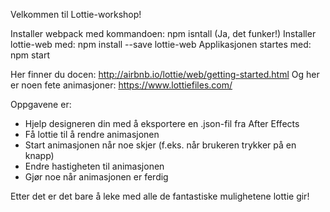 Velkommen til Lottie-workshop!

Installer webpack med kommandoen: npm isntall (Ja, det funker!)
Installer lottie-web med: npm install --save lottie-web
Applikasjonen startes med: npm start

Her finner du docen: http://airbnb.io/lottie/web/getting-started.html
Og her er noen fete animasjoner: https://www.lottiefiles.com/

Oppgavene er:

* Hjelp designeren din med å eksportere en .json-fil fra After Effects
* Få lottie til å rendre animasjonen
* Start animasjonen når noe skjer (f.eks. når brukeren trykker på en knapp)
* Endre hastigheten til animasjonen
* Gjør noe når animasjonen er ferdig

Etter det er det bare å leke med alle de fantastiske mulighetene lottie gir!
